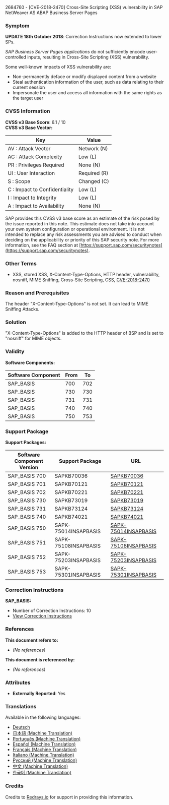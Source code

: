 2684760 - [CVE-2018-2470] Cross-Site Scripting (XSS) vulnerability in SAP NetWeaver AS ABAP Business Server Pages

### Symptom

**UPDATE 18th October 2018**: Correction Instructions now extended to lower SPs.

*SAP Business Server Pages applications* do not sufficiently encode user-controlled inputs, resulting in Cross-Site Scripting (XSS) vulnerability.

Some well-known impacts of XSS vulnerability are:

- Non-permanently deface or modify displayed content from a website
- Steal authentication information of the user, such as data relating to their current session
- Impersonate the user and access all information with the same rights as the target user

### CVSS Information

**CVSS v3 Base Score**: 6.1 / 10  
**CVSS v3 Base Vector:**

| Key                               | Value        |
|-----------------------------------|--------------|
| AV : Attack Vector                | Network (N)  |
| AC : Attack Complexity            | Low (L)      |
| PR : Privileges Required          | None (N)     |
| UI : User Interaction             | Required (R) |
| S : Scope                         | Changed (C)  |
| C : Impact to Confidentiality     | Low (L)      |
| I : Impact to Integrity           | Low (L)      |
| A : Impact to Availability        | None (N)     |

SAP provides this CVSS v3 base score as an estimate of the risk posed by the issue reported in this note. This estimate does not take into account your own system configuration or operational environment. It is not intended to replace any risk assessments you are advised to conduct when deciding on the applicability or priority of this SAP security note. For more information, see the FAQ section at [https://support.sap.com/securitynotes](https://support.sap.com/securitynotes).

### Other Terms

- XSS, stored XSS, X-Content-Type-Options, HTTP header, vulnerability, nosniff, MIME Sniffing, Cross-Site Scripting, CSS, [CVE-2018-2470](https://cve.mitre.org/cgi-bin/cvename.cgi?name=CVE-2018-2470)

### Reason and Prerequisites

The header "X-Content-Type-Options" is not set. It can lead to MIME Sniffing Attacks.

### Solution

"X-Content-Type-Options" is added to the HTTP header of BSP and is set to "nosniff" for MIME objects.

### Validity

**Software Components:**

| Software Component | From | To  |
|--------------------|------|-----|
| SAP_BASIS          | 700  | 702 |
| SAP_BASIS          | 730  | 730 |
| SAP_BASIS          | 731  | 731 |
| SAP_BASIS          | 740  | 740 |
| SAP_BASIS          | 750  | 753 |

### Support Package

**Support Packages:**

| Software Component Version | Support Package                | URL                                                                                     |
|----------------------------|--------------------------------|-----------------------------------------------------------------------------------------|
| SAP_BASIS 700              | SAPKB70036                     | [SAPKB70036](https://me.sap.com/supportpackage/SAPKB70036)                              |
| SAP_BASIS 701              | SAPKB70121                     | [SAPKB70121](https://me.sap.com/supportpackage/SAPKB70121)                              |
| SAP_BASIS 702              | SAPKB70221                     | [SAPKB70221](https://me.sap.com/supportpackage/SAPKB70221)                              |
| SAP_BASIS 730              | SAPKB73019                     | [SAPKB73019](https://me.sap.com/supportpackage/SAPKB73019)                              |
| SAP_BASIS 731              | SAPKB73124                     | [SAPKB73124](https://me.sap.com/supportpackage/SAPKB73124)                              |
| SAP_BASIS 740              | SAPKB74021                     | [SAPKB74021](https://me.sap.com/supportpackage/SAPKB74021)                              |
| SAP_BASIS 750              | SAPK-75014INSAPBASIS           | [SAPK-75014INSAPBASIS](https://me.sap.com/supportpackage/SAPK-75014INSAPBASIS)          |
| SAP_BASIS 751              | SAPK-75108INSAPBASIS           | [SAPK-75108INSAPBASIS](https://me.sap.com/supportpackage/SAPK-75108INSAPBASIS)          |
| SAP_BASIS 752              | SAPK-75203INSAPBASIS           | [SAPK-75203INSAPBASIS](https://me.sap.com/supportpackage/SAPK-75203INSAPBASIS)          |
| SAP_BASIS 753              | SAPK-75301INSAPBASIS           | [SAPK-75301INSAPBASIS](https://me.sap.com/supportpackage/SAPK-75301INSAPBASIS)          |

### Correction Instructions

**SAP_BASIS:**

- Number of Correction Instructions: 10  
- [View Correction Instructions](https://me.sap.com/corrins/0002684760/41)

### References

**This document refers to:**
- *(No references)*

**This document is referenced by:**
- *(No references)*

### Attributes

- **Externally Reported**: Yes

### Translations

Available in the following languages:

- [Deutsch](https://me.sap.com/notes/0002684760/D)
- [日本語 (Machine Translation)](https://me.sap.com/notes/0002684760/J)
- [Português (Machine Translation)](https://me.sap.com/notes/0002684760/P)
- [Español (Machine Translation)](https://me.sap.com/notes/0002684760/S)
- [Français (Machine Translation)](https://me.sap.com/notes/0002684760/F)
- [Italiano (Machine Translation)](https://me.sap.com/notes/0002684760/I)
- [Русский (Machine Translation)](https://me.sap.com/notes/0002684760/R)
- [中文 (Machine Translation)](https://me.sap.com/notes/0002684760/1)
- [한국어 (Machine Translation)](https://me.sap.com/notes/0002684760/3)

### Credits

Credits to [Redrays.io](https://redrays.io) for support in providing this information.